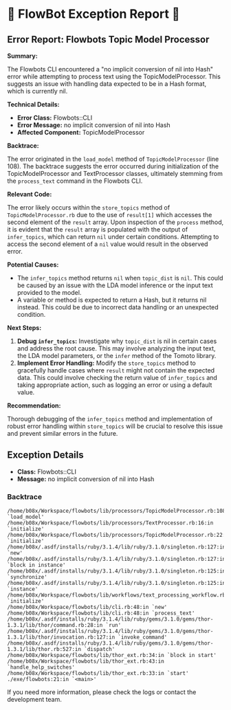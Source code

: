 # 🤖 FlowBot Exception Report 🤖


## Error Report: Flowbots Topic Model Processor

**Summary:**

The Flowbots CLI encountered a "no implicit conversion of nil into Hash" error while attempting to process text using the TopicModelProcessor. This suggests an issue with handling data expected to be in a Hash format, which is currently nil.

**Technical Details:**

* **Error Class:** Flowbots::CLI
* **Error Message:** no implicit conversion of nil into Hash
* **Affected Component:** TopicModelProcessor

**Backtrace:**

The error originated in the `load_model` method of `TopicModelProcessor` (line 108). The backtrace suggests the error occurred during initialization of the TopicModelProcessor and TextProcessor classes, ultimately stemming from the `process_text` command in the Flowbots CLI.

**Relevant Code:**

The error likely occurs within the `store_topics` method of `TopicModelProcessor.rb` due to the use of `result[1]` which accesses the second element of the `result` array. Upon inspection of the `process` method, it is evident that the `result` array is populated with the output of `infer_topics`, which can return `nil` under certain conditions. Attempting to access the second element of a `nil` value would result in the observed error.

**Potential Causes:**

* The `infer_topics` method returns `nil` when `topic_dist` is `nil`. This could be caused by an issue with the LDA model inference or the input text provided to the model.
*  A variable or method is expected to return a Hash, but it returns nil instead. This could be due to incorrect data handling or an unexpected condition.

**Next Steps:**

1. **Debug `infer_topics`:** Investigate why `topic_dist` is nil in certain cases and address the root cause. This may involve analyzing the input text, the LDA model parameters, or the `infer` method of the Tomoto library.
2. **Implement Error Handling:** Modify the `store_topics` method to gracefully handle cases where `result` might not contain the expected data. This could involve checking the return value of `infer_topics` and taking appropriate action, such as logging an error or using a default value.

**Recommendation:**

Thorough debugging of the `infer_topics` method and implementation of robust error handling within `store_topics` will be crucial to resolve this issue and prevent similar errors in the future. 



## Exception Details

- **Class:** Flowbots::CLI
- **Message:** no implicit conversion of nil into Hash

### Backtrace

```
/home/b08x/Workspace/flowbots/lib/processors/TopicModelProcessor.rb:108:in `load_model'
/home/b08x/Workspace/flowbots/lib/processors/TextProcessor.rb:16:in `initialize'
/home/b08x/Workspace/flowbots/lib/processors/TopicModelProcessor.rb:22:in `initialize'
/home/b08x/.asdf/installs/ruby/3.1.4/lib/ruby/3.1.0/singleton.rb:127:in `new'
/home/b08x/.asdf/installs/ruby/3.1.4/lib/ruby/3.1.0/singleton.rb:127:in `block in instance'
/home/b08x/.asdf/installs/ruby/3.1.4/lib/ruby/3.1.0/singleton.rb:125:in `synchronize'
/home/b08x/.asdf/installs/ruby/3.1.4/lib/ruby/3.1.0/singleton.rb:125:in `instance'
/home/b08x/Workspace/flowbots/lib/workflows/text_processing_workflow.rb:15:in `initialize'
/home/b08x/Workspace/flowbots/lib/cli.rb:48:in `new'
/home/b08x/Workspace/flowbots/lib/cli.rb:48:in `process_text'
/home/b08x/.asdf/installs/ruby/3.1.4/lib/ruby/gems/3.1.0/gems/thor-1.3.1/lib/thor/command.rb:28:in `run'
/home/b08x/.asdf/installs/ruby/3.1.4/lib/ruby/gems/3.1.0/gems/thor-1.3.1/lib/thor/invocation.rb:127:in `invoke_command'
/home/b08x/.asdf/installs/ruby/3.1.4/lib/ruby/gems/3.1.0/gems/thor-1.3.1/lib/thor.rb:527:in `dispatch'
/home/b08x/Workspace/flowbots/lib/thor_ext.rb:34:in `block in start'
/home/b08x/Workspace/flowbots/lib/thor_ext.rb:43:in `handle_help_switches'
/home/b08x/Workspace/flowbots/lib/thor_ext.rb:33:in `start'
./exe/flowbots:21:in `<main>'
```

If you need more information, please check the logs or contact the development team.

